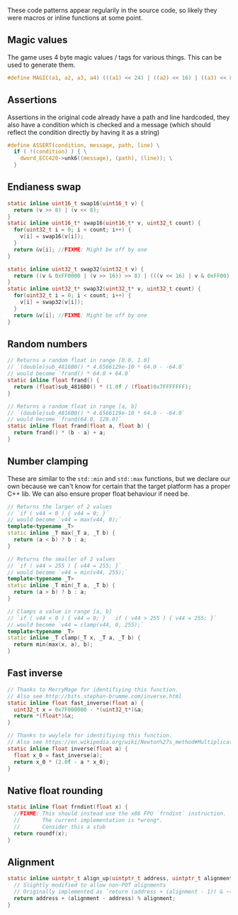 These code patterns appear regularily in the source code, so likely they were macros or inline functions at some point.

## Magic values

The game uses 4 byte magic values / tags for various things.
This can be used to generate them.

```C
#define MAGIC(a1, a2, a3, a4) (((a1) << 24) | ((a2) << 16) | ((a3) << 8) | (a4))
```

## Assertions

Assertions in the original code already have a path and line hardcoded, they also have a condition which is checked and a message (which should reflect the condition directly by having it as a string)

```C
#define ASSERT(condition, message, path, line) \
  if ( !(condition) ) { \
    dword_ECC420->unk6((message), (path), (line)); \
  }
```

## Endianess swap

```C
static inline uint16_t swap16(uint16_t v) {
  return (v >> 8) | (v << 8);
}
static inline uint16_t* swap16(uint16_t* v, uint32_t count) {
  for(uint32_t i = 0; i < count; i++) {
    v[i] = swap16(v[i]);
  }
  return &v[i]; //FIXME: Might be off by one
}

static inline uint32_t swap32(uint32_t v) {
  return ((v & 0xFF0000 | (v >> 16)) >> 8) | (((v << 16) | v & 0xFF00) << 8);
}
static inline uint32_t* swap32(uint32_t* v, uint32_t count) {
  for(uint32_t i = 0; i < count; i++) {
    v[i] = swap32(v[i]);
  }
  return &v[i]; //FIXME: Might be off by one
}
```

## Random numbers

```C
// Returns a random float in range [0.0, 1.0]
// `(double)sub_4816B0() * 4.6566129e-10 * 64.0 - -64.0`
// would become `frand() * 64.0 + 64.0`
static inline float frand() {
  return (float)sub_4816B0() * (1.0f / (float)0x7FFFFFFF);
}

// Returns a random float in range [a, b]
// `(double)sub_4816B0() * 4.6566129e-10 * 64.0 - -64.0`
// would become `frand(64.0, 128.0)`
static inline float frand(float a, float b) {
  return frand() * (b - a) + a;
}
```

## Number clamping

These are similar to the `std::min` and `std::max` functions, but we declare our own because we can't know for certain that the target platform has a proper C++ lib.
We can also ensure proper float behaviour if need be.

```C++
// Returns the larger of 2 values
// `if ( v44 < 0 ) { v44 = 0; }`
// would become `v44 = max(v44, 0);`
template<typename _T>
static inline _T max(_T a, _T b) {
  return (a < b) ? b : a;
}

// Returns the smaller of 2 values
// `if ( v44 > 255 ) { v44 = 255; }`
// would become `v44 = min(v44, 255);`
template<typename _T>
static inline _T min(_T a, _T b) {
  return (a > b) ? b : a;
}

// Clamps a value in range [a, b]
// `if ( v44 < 0 ) { v44 = 0; }   if ( v44 > 255 ) { v44 = 255; }`
// would become `v44 = clamp(v44, 0, 255);`
template<typename _T>
static inline _T clamp(_T x, _T a, _T b) {
  return min(max(x, a), b);
}
```

## Fast inverse

```C
// Thanks to MerryMage for identifiying this function.
// Also see http://bits.stephan-brumme.com/inverse.html
static inline float fast_inverse(float a) {
  uint32_t x = 0x7F000000 - *(uint32_t*)&a;
  return *(float*)&x;
}

// Thanks to wwylele for identifiying this function.
// Also see https://en.wikipedia.org/wiki/Newton%27s_method#Multiplicative_inverses_of_numbers_and_power_series
static inline float inverse(float a) {
  float x_0 = fast_inverse(a);
  return x_0 * (2.0f - a * x_0);
}
```

## Native float rounding

```C
static inline float frndint(float x) {
  //FIXME: This should instead use the x86 FPU `frndint` instruction.
  //       The current implementation is *wrong*.
  //       Consider this a stub
  return roundf(x);
}
```

## Alignment

```C
static inline uintptr_t align_up(uintptr_t address, uintptr_t alignment) {
  // Slightly modified to allow non-POT alignments
  // Originally implemented as `return (address + (alignment - 1)) & ~(alignment - 1);`
  return address + (alignment - address) % alignment;
}
```